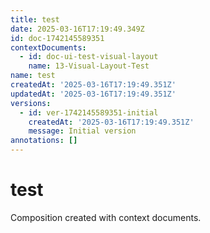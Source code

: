 ```yaml
---
title: test
date: 2025-03-16T17:19:49.349Z
id: doc-1742145589351
contextDocuments:
  - id: doc-ui-test-visual-layout
    name: 13-Visual-Layout-Test
name: test
createdAt: '2025-03-16T17:19:49.351Z'
updatedAt: '2025-03-16T17:19:49.351Z'
versions:
  - id: ver-1742145589351-initial
    createdAt: '2025-03-16T17:19:49.351Z'
    message: Initial version
annotations: []
---
```


# test

Composition created with context documents.

